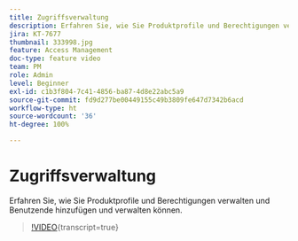 ```yaml
---
title: Zugriffsverwaltung
description: Erfahren Sie, wie Sie Produktprofile und Berechtigungen verwalten und Benutzende hinzufügen und verwalten können.
jira: KT-7677
thumbnail: 333998.jpg
feature: Access Management
doc-type: feature video
team: PM
role: Admin
level: Beginner
exl-id: c1b3f804-7c41-4856-ba87-4d8e22abc5a9
source-git-commit: fd9d277be00449155c49b3809fe647d7342b6acd
workflow-type: ht
source-wordcount: '36'
ht-degree: 100%

---
```


# Zugriffsverwaltung 

Erfahren Sie, wie Sie Produktprofile und Berechtigungen verwalten und Benutzende hinzufügen und verwalten können.

>[!VIDEO](https://video.tv.adobe.com/v/333998?quality=12&learn=on){transcript=true}

